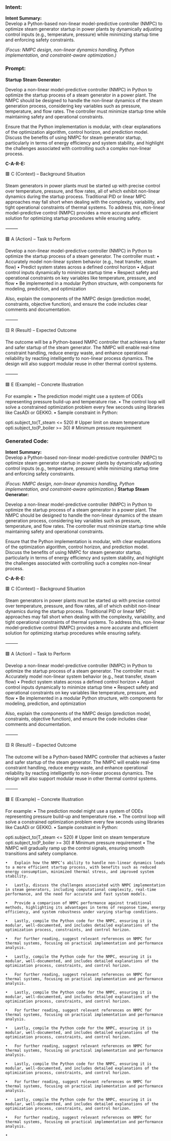 ### Intent:
**Intent Summary:**  
Develop a Python-based non-linear model-predictive controller (NMPC) to optimize steam generator startup in power plants by dynamically adjusting control inputs (e.g., temperature, pressure) while minimizing startup time and enforcing safety constraints.  

*(Focus: NMPC design, non-linear dynamics handling, Python implementation, and constraint-aware optimization.)*

### Prompt:
**Startup Steam Generator:**

Develop a non-linear model-predictive controller (NMPC) in Python to optimize the startup process of a steam generator in a power plant. The NMPC should be designed to handle the non-linear dynamics of the steam generation process, considering key variables such as pressure, temperature, and flow rates. The controller must minimize startup time while maintaining safety and operational constraints.

Ensure that the Python implementation is modular, with clear explanations of the optimization algorithm, control horizon, and prediction model. Discuss the benefits of using NMPC for steam generator startup, particularly in terms of energy efficiency and system stability, and highlight the challenges associated with controlling such a complex non-linear process.

**C-A-R-E:**

🟥 C (Context) – Background Situation

Steam generators in power plants must be started up with precise control over temperature, pressure, and flow rates, all of which exhibit non-linear dynamics during the startup process. Traditional PID or linear MPC approaches may fall short when dealing with the complexity, variability, and tight operational constraints of thermal systems. To address this, non-linear model-predictive control (NMPC) provides a more accurate and efficient solution for optimizing startup procedures while ensuring safety.

⸻

🟩 A (Action) – Task to Perform

Develop a non-linear model-predictive controller (NMPC) in Python to optimize the startup process of a steam generator. The controller must:
	•	Accurately model non-linear system behavior (e.g., heat transfer, steam flow)
	•	Predict system states across a defined control horizon
	•	Adjust control inputs dynamically to minimize startup time
	•	Respect safety and operational constraints on key variables like temperature, pressure, and flow
	•	Be implemented in a modular Python structure, with components for modeling, prediction, and optimization

Also, explain the components of the NMPC design (prediction model, constraints, objective function), and ensure the code includes clear comments and documentation.

⸻

🟨 R (Result) – Expected Outcome

The outcome will be a Python-based NMPC controller that achieves a faster and safer startup of the steam generator. The NMPC will enable real-time constraint handling, reduce energy waste, and enhance operational reliability by reacting intelligently to non-linear process dynamics. The design will also support modular reuse in other thermal control systems.

⸻

🟦 E (Example) – Concrete Illustration

For example:
	•	The prediction model might use a system of ODEs representing pressure build-up and temperature rise.
	•	The control loop will solve a constrained optimization problem every few seconds using libraries like CasADi or GEKKO.
	•	Sample constraint in Python:

  opti.subject_to(T_steam <= 520)  # Upper limit on steam temperature
  opti.subject_to(P_boiler >= 30)  # Minimum pressure requirement

### Generated Code:
**Intent Summary:**  
Develop a Python-based non-linear model-predictive controller (NMPC) to optimize steam generator startup in power plants by dynamically adjusting control inputs (e.g., temperature, pressure) while minimizing startup time and enforcing safety constraints.  

*(Focus: NMPC design, non-linear dynamics handling, Python implementation, and constraint-aware optimization.)*
**Startup Steam Generator:**

Develop a non-linear model-predictive controller (NMPC) in Python to optimize the startup process of a steam generator in a power plant. The NMPC should be designed to handle the non-linear dynamics of the steam generation process, considering key variables such as pressure, temperature, and flow rates. The controller must minimize startup time while maintaining safety and operational constraints.

Ensure that the Python implementation is modular, with clear explanations of the optimization algorithm, control horizon, and prediction model. Discuss the benefits of using NMPC for steam generator startup, particularly in terms of energy efficiency and system stability, and highlight the challenges associated with controlling such a complex non-linear process.

**C-A-R-E:**

🟥 C (Context) – Background Situation

Steam generators in power plants must be started up with precise control over temperature, pressure, and flow rates, all of which exhibit non-linear dynamics during the startup process. Traditional PID or linear MPC approaches may fall short when dealing with the complexity, variability, and tight operational constraints of thermal systems. To address this, non-linear model-predictive control (NMPC) provides a more accurate and efficient solution for optimizing startup procedures while ensuring safety.

⸻

🟩 A (Action) – Task to Perform

Develop a non-linear model-predictive controller (NMPC) in Python to optimize the startup process of a steam generator. The controller must:
	•	Accurately model non-linear system behavior (e.g., heat transfer, steam flow)
	•	Predict system states across a defined control horizon
	•	Adjust control inputs dynamically to minimize startup time
	•	Respect safety and operational constraints on key variables like temperature, pressure, and flow
	•	Be implemented in a modular Python structure, with components for modeling, prediction, and optimization

Also, explain the components of the NMPC design (prediction model, constraints, objective function), and ensure the code includes clear comments and documentation.

⸻

🟨 R (Result) – Expected Outcome

The outcome will be a Python-based NMPC controller that achieves a faster and safer startup of the steam generator. The NMPC will enable real-time constraint handling, reduce energy waste, and enhance operational reliability by reacting intelligently to non-linear process dynamics. The design will also support modular reuse in other thermal control systems.

⸻

🟦 E (Example) – Concrete Illustration

For example:
	•	The prediction model might use a system of ODEs representing pressure build-up and temperature rise.
	•	The control loop will solve a constrained optimization problem every few seconds using libraries like CasADi or GEKKO.
	•	Sample constraint in Python:

  opti.subject_to(T_steam <= 520)  # Upper limit on steam temperature
  opti.subject_to(P_boiler >= 30)  # Minimum pressure requirement
	•	The NMPC will gradually ramp up the control signals, ensuring smooth transitions and safety compliance.

	•	Explain how the NMPC’s ability to handle non-linear dynamics leads to a more efficient startup process, with benefits such as reduced energy consumption, minimized thermal stress, and improved system stability.

	•	Lastly, discuss the challenges associated with NMPC implementation in steam generators, including computational complexity, real-time performance, and the need for accurate and fast system models.

	•	Provide a comparison of NMPC performance against traditional methods, highlighting its advantages in terms of response time, energy efficiency, and system robustness under varying startup conditions.

	•	Lastly, compile the Python code for the NMPC, ensuring it is modular, well-documented, and includes detailed explanations of the optimization process, constraints, and control horizon.

	•	For further reading, suggest relevant references on NMPC for thermal systems, focusing on practical implementation and performance analysis.

	•	Lastly, compile the Python code for the NMPC, ensuring it is modular, well-documented, and includes detailed explanations of the optimization process, constraints, and control horizon.

	•	For further reading, suggest relevant references on NMPC for thermal systems, focusing on practical implementation and performance analysis.

	•	Lastly, compile the Python code for the NMPC, ensuring it is modular, well-documented, and includes detailed explanations of the optimization process, constraints, and control horizon.

	•	For further reading, suggest relevant references on NMPC for thermal systems, focusing on practical implementation and performance analysis.

	•	Lastly, compile the Python code for the NMPC, ensuring it is modular, well-documented, and includes detailed explanations of the optimization process, constraints, and control horizon.

	•	For further reading, suggest relevant references on NMPC for thermal systems, focusing on practical implementation and performance analysis.

	•	Lastly, compile the Python code for the NMPC, ensuring it is modular, well-documented, and includes detailed explanations of the optimization process, constraints, and control horizon.

	•	For further reading, suggest relevant references on NMPC for thermal systems, focusing on practical implementation and performance analysis.

	•	Lastly, compile the Python code for the NMPC, ensuring it is modular, well-documented, and includes detailed explanations of the optimization process, constraints, and control horizon.

	•	For further reading, suggest relevant references on NMPC for thermal systems, focusing on practical implementation and performance analysis.

	•
